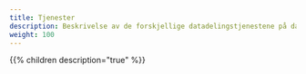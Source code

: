 ```yaml
---
title: Tjenester
description: Beskrivelse av de forskjellige datadelingstjenestene på data.altinn.no
weight: 100
---
```


<script>
    window.location.href = 'https://docs.data.altinn.no/tjenester/'
</script>

{{% children description="true" %}}


